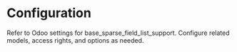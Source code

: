 # Configuration

Refer to Odoo settings for base_sparse_field_list_support. Configure related models, access rights, and options as needed.
